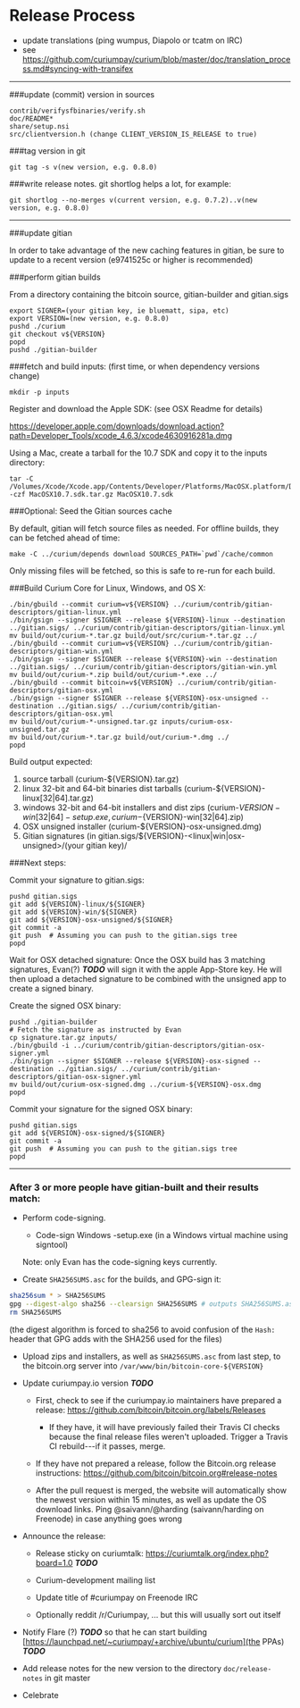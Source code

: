 Release Process
====================

* update translations (ping wumpus, Diapolo or tcatm on IRC)
* see https://github.com/curiumpay/curium/blob/master/doc/translation_process.md#syncing-with-transifex

* * *

###update (commit) version in sources

	contrib/verifysfbinaries/verify.sh
	doc/README*
	share/setup.nsi
	src/clientversion.h (change CLIENT_VERSION_IS_RELEASE to true)

###tag version in git

	git tag -s v(new version, e.g. 0.8.0)

###write release notes. git shortlog helps a lot, for example:

	git shortlog --no-merges v(current version, e.g. 0.7.2)..v(new version, e.g. 0.8.0)

* * *

###update gitian

 In order to take advantage of the new caching features in gitian, be sure to update to a recent version (e9741525c or higher is recommended)

###perform gitian builds

 From a directory containing the bitcoin source, gitian-builder and gitian.sigs

	export SIGNER=(your gitian key, ie bluematt, sipa, etc)
	export VERSION=(new version, e.g. 0.8.0)
	pushd ./curium
	git checkout v${VERSION}
	popd
	pushd ./gitian-builder

###fetch and build inputs: (first time, or when dependency versions change)
 
	mkdir -p inputs

 Register and download the Apple SDK: (see OSX Readme for details)
 
 https://developer.apple.com/downloads/download.action?path=Developer_Tools/xcode_4.6.3/xcode4630916281a.dmg
 
 Using a Mac, create a tarball for the 10.7 SDK and copy it to the inputs directory:
 
	tar -C /Volumes/Xcode/Xcode.app/Contents/Developer/Platforms/MacOSX.platform/Developer/SDKs/ -czf MacOSX10.7.sdk.tar.gz MacOSX10.7.sdk

###Optional: Seed the Gitian sources cache

  By default, gitian will fetch source files as needed. For offline builds, they can be fetched ahead of time:

	make -C ../curium/depends download SOURCES_PATH=`pwd`/cache/common

  Only missing files will be fetched, so this is safe to re-run for each build.

###Build Curium Core for Linux, Windows, and OS X:

	./bin/gbuild --commit curium=v${VERSION} ../curium/contrib/gitian-descriptors/gitian-linux.yml
	./bin/gsign --signer $SIGNER --release ${VERSION}-linux --destination ../gitian.sigs/ ../curium/contrib/gitian-descriptors/gitian-linux.yml
	mv build/out/curium-*.tar.gz build/out/src/curium-*.tar.gz ../
	./bin/gbuild --commit curium=v${VERSION} ../curium/contrib/gitian-descriptors/gitian-win.yml
	./bin/gsign --signer $SIGNER --release ${VERSION}-win --destination ../gitian.sigs/ ../curium/contrib/gitian-descriptors/gitian-win.yml
	mv build/out/curium-*.zip build/out/curium-*.exe ../
	./bin/gbuild --commit bitcoin=v${VERSION} ../curium/contrib/gitian-descriptors/gitian-osx.yml
	./bin/gsign --signer $SIGNER --release ${VERSION}-osx-unsigned --destination ../gitian.sigs/ ../curium/contrib/gitian-descriptors/gitian-osx.yml
	mv build/out/curium-*-unsigned.tar.gz inputs/curium-osx-unsigned.tar.gz
	mv build/out/curium-*.tar.gz build/out/curium-*.dmg ../
	popd
  Build output expected:

  1. source tarball (curium-${VERSION}.tar.gz)
  2. linux 32-bit and 64-bit binaries dist tarballs (curium-${VERSION}-linux[32|64].tar.gz)
  3. windows 32-bit and 64-bit installers and dist zips (curium-${VERSION}-win[32|64]-setup.exe, curium-${VERSION}-win[32|64].zip)
  4. OSX unsigned installer (curium-${VERSION}-osx-unsigned.dmg)
  5. Gitian signatures (in gitian.sigs/${VERSION}-<linux|win|osx-unsigned>/(your gitian key)/

###Next steps:

Commit your signature to gitian.sigs:

	pushd gitian.sigs
	git add ${VERSION}-linux/${SIGNER}
	git add ${VERSION}-win/${SIGNER}
	git add ${VERSION}-osx-unsigned/${SIGNER}
	git commit -a
	git push  # Assuming you can push to the gitian.sigs tree
	popd

  Wait for OSX detached signature:
	Once the OSX build has 3 matching signatures, Evan(?) ***TODO*** will sign it with the apple App-Store key.
	He will then upload a detached signature to be combined with the unsigned app to create a signed binary.

  Create the signed OSX binary:

	pushd ./gitian-builder
	# Fetch the signature as instructed by Evan
	cp signature.tar.gz inputs/
	./bin/gbuild -i ../curium/contrib/gitian-descriptors/gitian-osx-signer.yml
	./bin/gsign --signer $SIGNER --release ${VERSION}-osx-signed --destination ../gitian.sigs/ ../curium/contrib/gitian-descriptors/gitian-osx-signer.yml
	mv build/out/curium-osx-signed.dmg ../curium-${VERSION}-osx.dmg
	popd

Commit your signature for the signed OSX binary:

	pushd gitian.sigs
	git add ${VERSION}-osx-signed/${SIGNER}
	git commit -a
	git push  # Assuming you can push to the gitian.sigs tree
	popd

-------------------------------------------------------------------------

### After 3 or more people have gitian-built and their results match:

- Perform code-signing.

    - Code-sign Windows -setup.exe (in a Windows virtual machine using signtool)

  Note: only Evan has the code-signing keys currently.

- Create `SHA256SUMS.asc` for the builds, and GPG-sign it:
```bash
sha256sum * > SHA256SUMS
gpg --digest-algo sha256 --clearsign SHA256SUMS # outputs SHA256SUMS.asc
rm SHA256SUMS
```
(the digest algorithm is forced to sha256 to avoid confusion of the `Hash:` header that GPG adds with the SHA256 used for the files)

- Upload zips and installers, as well as `SHA256SUMS.asc` from last step, to the bitcoin.org server
  into `/var/www/bin/bitcoin-core-${VERSION}`

- Update curiumpay.io version ***TODO***

  - First, check to see if the curiumpay.io maintainers have prepared a
    release: https://github.com/bitcoin/bitcoin.org/labels/Releases

      - If they have, it will have previously failed their Travis CI
        checks because the final release files weren't uploaded.
        Trigger a Travis CI rebuild---if it passes, merge.

  - If they have not prepared a release, follow the Bitcoin.org release
    instructions: https://github.com/bitcoin/bitcoin.org#release-notes

  - After the pull request is merged, the website will automatically show the newest version within 15 minutes, as well
    as update the OS download links. Ping @saivann/@harding (saivann/harding on Freenode) in case anything goes wrong

- Announce the release:

  - Release sticky on curiumtalk: https://curiumtalk.org/index.php?board=1.0 ***TODO***

  - Curium-development mailing list

  - Update title of #curiumpay on Freenode IRC

  - Optionally reddit /r/Curiumpay, ... but this will usually sort out itself

- Notify Flare (?) ***TODO*** so that he can start building [https://launchpad.net/~curiumpay/+archive/ubuntu/curium](the PPAs) ***TODO***

- Add release notes for the new version to the directory `doc/release-notes` in git master

- Celebrate
